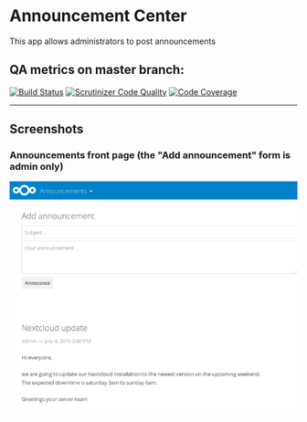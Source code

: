 # Announcement Center

This app allows administrators to post announcements

## QA metrics on master branch:

[![Build Status](https://travis-ci.org/nextcloud/announcementcenter.svg?branch=master)](https://travis-ci.org/nextcloud/announcementcenter)
[![Scrutinizer Code Quality](https://scrutinizer-ci.com/g/nextcloud/announcementcenter/badges/quality-score.png?b=master)](https://scrutinizer-ci.com/g/nextcloud/announcementcenter/?branch=master)
[![Code Coverage](https://scrutinizer-ci.com/g/nextcloud/announcementcenter/badges/coverage.png?b=master)](https://scrutinizer-ci.com/g/nextcloud/announcementcenter/?branch=master)

---

## Screenshots

### Announcements front page (the "Add announcement" form is admin only)

![Announcement Center Frontpage](docs/AnnouncementCenterFrontpage.png)
